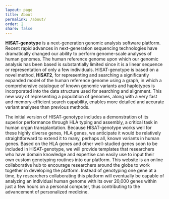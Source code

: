 ```yaml
---
layout: page
title: About
permalink: /about/
order: 2
share: false
---
```


**HISAT-genotype** is a next-generation genomic analysis software platform. Recent rapid advances in next-generation sequencing technologies have dramatically changed our ability to perform genome-scale analyses of human genomes.  The human reference genome upon which our genomic analysis has been based is substantially limited since it is a linear sequence or representation of only a few individuals. HISAT-genotype is based on a novel method, **HISAT2**, for representing and searching a significantly expanded model of the human reference genome using a graph, in which a comprehensive catalogue of known genomic variants and haplotypes is incorporated into the data structure used for searching and alignment.  This new way of representing a population of genomes, along with a very fast and memory-efficient search capability, enables more detailed and accurate variant analyses than previous methods.

The initial version of HISAT-genotype includes a demonstration of its superior performance through HLA typing and assembly, a critical task in human organ transplantation. Because HISAT-genotype works well for these highly diverse genes, HLA genes, we anticipate it would be relatively straightforward to extend it to many, perhaps all, known variants in human genes. Based on the HLA genes and other well-studied genes soon to be included in HISAT-genotype, we will provide templates that researchers who have domain knowledge and expertise can easily use to input their own custom genotyping routines into our platform. This website is an online collaborative hub to encourage researchers around the globe to work together in developing the platform. Instead of genotyping one gene at a time, by researchers collaborating this platform will eventually be capable of analyzing an individual human genome with its over 20,000 genes within just a few hours on a personal computer, thus contributing to the advancement of personalized medicine. 
